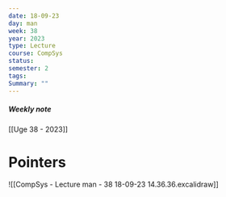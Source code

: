 ```yaml
---
date: 18-09-23
day: man
week: 38
year: 2023
type: Lecture
course: CompSys
status: 
semester: 2
tags:
Summary: ""
---
```

##### Weekly note
[[Uge 38 - 2023]]

# Pointers 
![[CompSys - Lecture man - 38 18-09-23 14.36.36.excalidraw]]